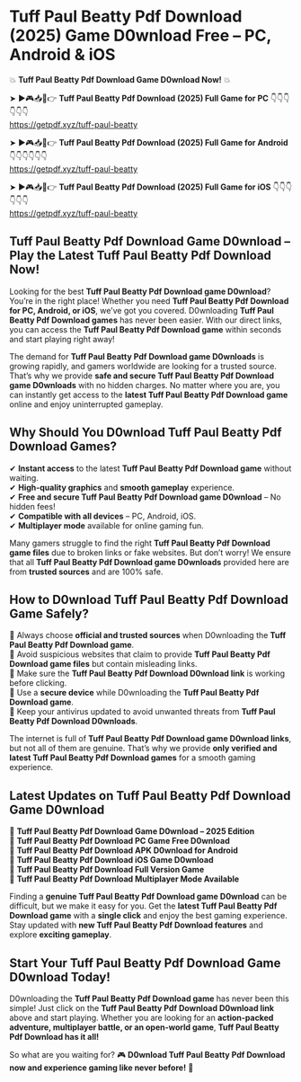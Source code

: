 # Tuff Paul Beatty Pdf Download (2025) Game D0wnload Free – PC, Android & iOS

💥 **Tuff Paul Beatty Pdf Download Game D0wnload Now!** 💥  

➤ ►🎮📥📱👉 **Tuff Paul Beatty Pdf Download (2025) Full Game for PC** 👇👇👇👇👇👇  
https://getpdf.xyz/tuff-paul-beatty  

➤ ►🎮📥📱👉 **Tuff Paul Beatty Pdf Download (2025) Full Game for Android** 👇👇👇👇👇👇  
https://getpdf.xyz/tuff-paul-beatty  

➤ ►🎮📥📱👉 **Tuff Paul Beatty Pdf Download (2025) Full Game for iOS** 👇👇👇👇👇👇  
https://getpdf.xyz/tuff-paul-beatty  

## Tuff Paul Beatty Pdf Download Game D0wnload – Play the Latest Tuff Paul Beatty Pdf Download Now!

Looking for the best **Tuff Paul Beatty Pdf Download game D0wnload**? You’re in the right place! Whether you need **Tuff Paul Beatty Pdf Download for PC, Android, or iOS**, we’ve got you covered. D0wnloading **Tuff Paul Beatty Pdf Download games** has never been easier. With our direct links, you can access the **Tuff Paul Beatty Pdf Download game** within seconds and start playing right away!  

The demand for **Tuff Paul Beatty Pdf Download game D0wnloads** is growing rapidly, and gamers worldwide are looking for a trusted source. That’s why we provide **safe and secure Tuff Paul Beatty Pdf Download game D0wnloads** with no hidden charges. No matter where you are, you can instantly get access to the **latest Tuff Paul Beatty Pdf Download game** online and enjoy uninterrupted gameplay.  

## **Why Should You D0wnload Tuff Paul Beatty Pdf Download Games?**  

✔ **Instant access** to the latest **Tuff Paul Beatty Pdf Download game** without waiting.  
✔ **High-quality graphics** and **smooth gameplay** experience.  
✔ **Free and secure Tuff Paul Beatty Pdf Download game D0wnload** – No hidden fees!  
✔ **Compatible with all devices** – PC, Android, iOS.  
✔ **Multiplayer mode** available for online gaming fun.  

Many gamers struggle to find the right **Tuff Paul Beatty Pdf Download game files** due to broken links or fake websites. But don’t worry! We ensure that all **Tuff Paul Beatty Pdf Download game D0wnloads** provided here are from **trusted sources** and are 100% safe.  

## **How to D0wnload Tuff Paul Beatty Pdf Download Game Safely?**  

📌 Always choose **official and trusted sources** when D0wnloading the **Tuff Paul Beatty Pdf Download game**.  
📌 Avoid suspicious websites that claim to provide **Tuff Paul Beatty Pdf Download game files** but contain misleading links.  
📌 Make sure the **Tuff Paul Beatty Pdf Download D0wnload link** is working before clicking.  
📌 Use a **secure device** while D0wnloading the **Tuff Paul Beatty Pdf Download game**.  
📌 Keep your antivirus updated to avoid unwanted threats from **Tuff Paul Beatty Pdf Download D0wnloads**.  

The internet is full of **Tuff Paul Beatty Pdf Download game D0wnload links**, but not all of them are genuine. That’s why we provide **only verified and latest Tuff Paul Beatty Pdf Download games** for a smooth gaming experience.  

## **Latest Updates on Tuff Paul Beatty Pdf Download Game D0wnload**  

🔹 **Tuff Paul Beatty Pdf Download Game D0wnload – 2025 Edition**  
🔹 **Tuff Paul Beatty Pdf Download PC Game Free D0wnload**  
🔹 **Tuff Paul Beatty Pdf Download APK D0wnload for Android**  
🔹 **Tuff Paul Beatty Pdf Download iOS Game D0wnload**  
🔹 **Tuff Paul Beatty Pdf Download Full Version Game**  
🔹 **Tuff Paul Beatty Pdf Download Multiplayer Mode Available**  

Finding a **genuine Tuff Paul Beatty Pdf Download game D0wnload** can be difficult, but we make it easy for you. Get the **latest Tuff Paul Beatty Pdf Download game** with a **single click** and enjoy the best gaming experience. Stay updated with **new Tuff Paul Beatty Pdf Download features** and explore **exciting gameplay**.  

## **Start Your Tuff Paul Beatty Pdf Download Game D0wnload Today!**  

D0wnloading the **Tuff Paul Beatty Pdf Download game** has never been this simple! Just click on the **Tuff Paul Beatty Pdf Download D0wnload link** above and start playing. Whether you are looking for an **action-packed adventure, multiplayer battle, or an open-world game**, **Tuff Paul Beatty Pdf Download has it all!**  

So what are you waiting for? 🎮 **D0wnload Tuff Paul Beatty Pdf Download now and experience gaming like never before!** 🚀  